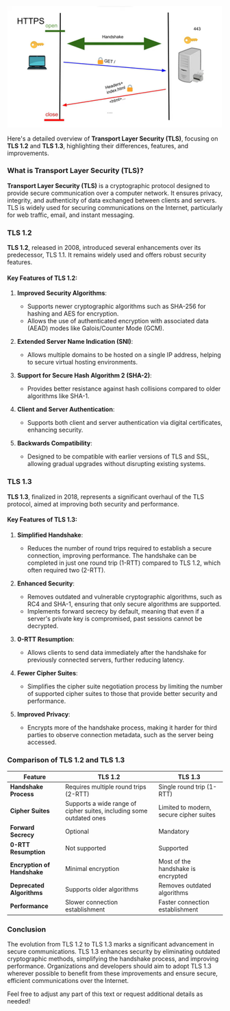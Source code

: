 ![alt text]({A1493C3B-B480-4AA0-AA44-6E9EA7E19305}.png)


Here's a detailed overview of **Transport Layer Security (TLS)**, focusing on **TLS 1.2** and **TLS 1.3**, highlighting their differences, features, and improvements.

### What is Transport Layer Security (TLS)?

**Transport Layer Security (TLS)** is a cryptographic protocol designed to provide secure communication over a computer network. It ensures privacy, integrity, and authenticity of data exchanged between clients and servers. TLS is widely used for securing communications on the Internet, particularly for web traffic, email, and instant messaging.

### TLS 1.2

**TLS 1.2**, released in 2008, introduced several enhancements over its predecessor, TLS 1.1. It remains widely used and offers robust security features.

#### Key Features of TLS 1.2:

1. **Improved Security Algorithms**:
   - Supports newer cryptographic algorithms such as SHA-256 for hashing and AES for encryption.
   - Allows the use of authenticated encryption with associated data (AEAD) modes like Galois/Counter Mode (GCM).

2. **Extended Server Name Indication (SNI)**:
   - Allows multiple domains to be hosted on a single IP address, helping to secure virtual hosting environments.

3. **Support for Secure Hash Algorithm 2 (SHA-2)**:
   - Provides better resistance against hash collisions compared to older algorithms like SHA-1.

4. **Client and Server Authentication**:
   - Supports both client and server authentication via digital certificates, enhancing security.

5. **Backwards Compatibility**:
   - Designed to be compatible with earlier versions of TLS and SSL, allowing gradual upgrades without disrupting existing systems.

### TLS 1.3

**TLS 1.3**, finalized in 2018, represents a significant overhaul of the TLS protocol, aimed at improving both security and performance.

#### Key Features of TLS 1.3:

1. **Simplified Handshake**:
   - Reduces the number of round trips required to establish a secure connection, improving performance. The handshake can be completed in just one round trip (1-RTT) compared to TLS 1.2, which often required two (2-RTT).

2. **Enhanced Security**:
   - Removes outdated and vulnerable cryptographic algorithms, such as RC4 and SHA-1, ensuring that only secure algorithms are supported.
   - Implements forward secrecy by default, meaning that even if a server's private key is compromised, past sessions cannot be decrypted.

3. **0-RTT Resumption**:
   - Allows clients to send data immediately after the handshake for previously connected servers, further reducing latency.

4. **Fewer Cipher Suites**:
   - Simplifies the cipher suite negotiation process by limiting the number of supported cipher suites to those that provide better security and performance.

5. **Improved Privacy**:
   - Encrypts more of the handshake process, making it harder for third parties to observe connection metadata, such as the server being accessed.

### Comparison of TLS 1.2 and TLS 1.3

| Feature                        | TLS 1.2                           | TLS 1.3                           |
|--------------------------------|-----------------------------------|-----------------------------------|
| **Handshake Process**          | Requires multiple round trips (2-RTT) | Single round trip (1-RTT)         |
| **Cipher Suites**              | Supports a wide range of cipher suites, including some outdated ones | Limited to modern, secure cipher suites |
| **Forward Secrecy**            | Optional                          | Mandatory                          |
| **0-RTT Resumption**           | Not supported                     | Supported                          |
| **Encryption of Handshake**    | Minimal encryption                | Most of the handshake is encrypted |
| **Deprecated Algorithms**      | Supports older algorithms          | Removes outdated algorithms        |
| **Performance**                | Slower connection establishment    | Faster connection establishment    |

### Conclusion

The evolution from TLS 1.2 to TLS 1.3 marks a significant advancement in secure communications. TLS 1.3 enhances security by eliminating outdated cryptographic methods, simplifying the handshake process, and improving performance. Organizations and developers should aim to adopt TLS 1.3 wherever possible to benefit from these improvements and ensure secure, efficient communications over the Internet. 

Feel free to adjust any part of this text or request additional details as needed!